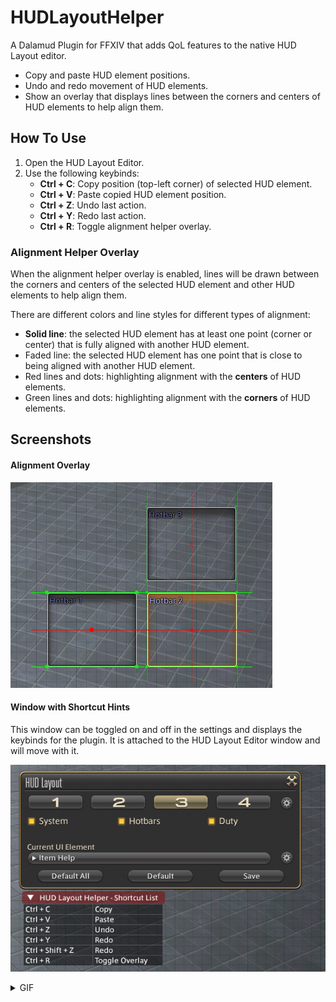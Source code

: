 # HUDLayoutHelper

A Dalamud Plugin for FFXIV that adds QoL features to the native HUD Layout editor. 

- Copy and paste HUD element positions. 
- Undo and redo movement of HUD elements. 
- Show an overlay that displays lines between the corners and centers of HUD elements to help align them. 

## How To Use
1. Open the HUD Layout Editor.
2. Use the following keybinds:
	- **Ctrl + C**: Copy position (top-left corner) of selected HUD element. 
	- **Ctrl + V**: Paste copied HUD element position.
	- **Ctrl + Z**: Undo last action.
	- **Ctrl + Y**: Redo last action.
	- **Ctrl + R**: Toggle alignment helper overlay.

### Alignment Helper Overlay
When the alignment helper overlay is enabled, lines will be drawn between the corners and centers of the selected HUD element and other HUD elements to help align them. 

There are different colors and line styles for different types of alignment: 
- **Solid line**: the selected HUD element has at least one point (corner or center) that is fully aligned with another HUD element.  
- Faded line: the selected HUD element has one point that is close to being aligned with another HUD element.
- Red lines and dots: highlighting alignment with the **centers** of HUD elements.
- Green lines and dots: highlighting alignment with the **corners** of HUD elements.

## Screenshots
#### Alignment Overlay
![Alignment Overlay](./HUDLayoutHelper/images/alignment_lines.png)

#### Window with Shortcut Hints
This window can be toggled on and off in the settings and displays the keybinds for the plugin. It is attached to the HUD Layout Editor window and will move with it. 

![Shortcut Hints](./HUDLayoutHelper/images/shortcut_hints.png)


<details>
  <summary>GIF</summary>

  ![HUDLayoutHelper](https://github.com/user-attachments/assets/854e77d8-2313-4c49-a277-983a1719c63c)

</details> 
